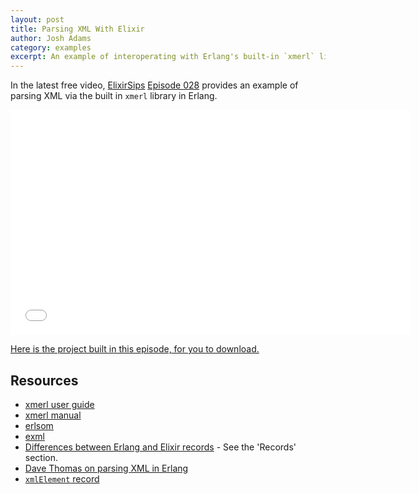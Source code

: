 ```yaml
---
layout: post
title: Parsing XML With Elixir
author: Josh Adams
category: examples
excerpt: An example of interoperating with Erlang's built-in `xmerl` library to parse XML.
---
```


In the latest free video, [ElixirSips](http://www.elixirsips.com) [Episode
028](http://elixirsips.com/episodes/028_parsing_xml.html) provides an example of
parsing XML via the built in `xmerl` library in Erlang.

<iframe src="//fast.wistia.net/embed/iframe/pi407o195d" allowtransparency="true" frameborder="0" scrolling="no" class="wistia_embed" name="wistia_embed" allowfullscreen mozallowfullscreen webkitallowfullscreen oallowfullscreen msallowfullscreen width="640" height="360"></iframe>

[Here is the project built in this episode, for you to download.](http://elixirsips.com/downloads/028_parsing_xml.tar.gz)

## Resources
- [xmerl user guide](http://www.erlang.org/doc/apps/xmerl/xmerl_ug.html)
- [xmerl manual](http://www.erlang.org/doc/man/xmerl_scan.html)
- [erlsom](https://github.com/willemdj/erlsom)
- [exml](https://github.com/paulgray/exml)
- [Differences between Erlang and Elixir records](http://elixir-lang.org/crash-course.html#notable_differences) - See the 'Records' section.
- [Dave Thomas on parsing XML in Erlang](http://pragdave.pragprog.com/pragdave/2007/04/a_first_erlang_.html)
- [`xmlElement` record](https://github.com/erlang/otp/blob/maint/lib/xmerl/include/xmerl.hrl#L73-L85)
